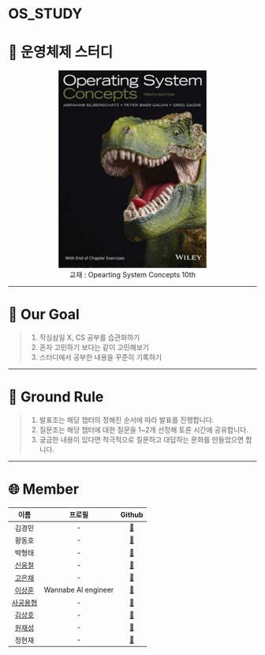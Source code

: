 # OS_STUDY

#  🦕 운영체제 스터디 
<p align="center">
    <img src="./static/images/img.PNG" height="400px" width="300px">
    <br>교재 : Opearting System Concepts 10th</br>    
</p>

--------------------------------------------
# 🌈 Our Goal

>1. 작심삼일 X, CS 공부를 습관화하기 
>2. 혼자 고민하기 보다는 같이 고민해보기
>3. 스터디에서 공부한 내용을 꾸준히 기록하기

-------------------------
# 🙏 Ground Rule

>1. 발표조는 해당 챕터의 정해진 순서에 따라 발표를 진행합니다.
>2. 질문조는 해당 챕터에 대한 질문을 1~2개 선정해 토론 시간에 공유합니다.
>3. 궁금한 내용이 있다면 적극적으로 질문하고 대답하는 문화를 만들었으면 합니다.
---------------------------------

# 🌐 Member

| 이름 | 프로필| Github |
|:----:| :-----------:|:-----:|
| 김경민 | - | [🔗](https://github.com/ithingv)
| 황동호 | - | [🔗]()
| 박형태 | - | [🔗](https://github.com/dohwaseo)
| [신웅철](https://github.com/woongcheol) | - | [🔗](https://github.com/woongcheol)
| [고은채](https://github.com/kec0130) | - | [🔗](https://github.com/kec0130)
| [이상훈](https://github.com/YJ-CS-STUDY/OS_STUDY/tree/main/sanghoon) | Wannabe AI engineer | [🔗](https://github.com/ithingv)
| [사공용협](https://gjustin40.github.io/category/#ComputerScience) | - | [🔗](https://github.com/gjustin40)
| [김상호](https://github.com/sangho5o5) | - | [🔗](https://github.com/sangho5o5)
| [원재성](https://github.com/Woodywarhol9) | - | [🔗](https://github.com/Woodywarhol9)
| 정현재 | - | [🔗](https://github.com/ithingv)